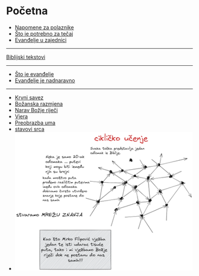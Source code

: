 #  Početna

<!-- -[0000.Što-sve.može](1.tečaj/0000.Što-sve.može.md)
-  na početku dokumenta imam popis svih biblijskih tekstova po temama i linkove na njihove komentare

->

<!--  ❗❗❗ 📝Kartice koje trebam ubaciti:
%%sve ovo trebam naći u karticama, ankiju, bilježnici i Obsidianu - clean writig vault%%
- što je evanđelje?
- što je tečaj evanđelja?
- Pavlovo jednostavno evanđelje
	- Što je uzor ovom siteu - ono što je radio sveti Pavao:
- o bodrenju: evanđelje nije solo sport, nego timski sport
- Crkva je mjesto gdje se predaje živa i djelotvorna Božja riječ
- isto tako Crkva 
-->

- [Napomene za polaznike](1.tečaj/000-Napomene-za-polaznike.md)
- [Što je potrebno za tečaj](1.tečaj/001-Što-je-potrebno-za-tečaj.md) 
- [Evanđelje u zajednici](1.tečaj/070-evanđelje-u-zajednici.md)
---

[Biblijski tekstovi](3.Biblijski%20tekstovi/001.1-temeljni-biblijski-tekstovi.md)

---
- [Što je evanđelje](1.tečaj/002-Što-je-evanđelje.md)
- [Evanđelje je nadnaravno](1.tečaj/003-Evanđelje-je-nadnaravno.md)

---
- [Krvni savez](1.tečaj/010-Krvni-savez.md)
- [Božanska razmjena](1.tečaj/020-Božanska-razmjena.md)
- [Narav Božje riječi](1.tečaj/030-Narav-Božje-riječi.md)
- [Vjera](1.tečaj/040-Vjera.md)
- [Preobrazba uma](1.tečaj/050-Preobrazba-uma.md)
- [stavovi srca](1.tečaj/060-stavovi%20srca.md)
- ![cikličko-učenje](assets/cikličko-učenje.png) 
